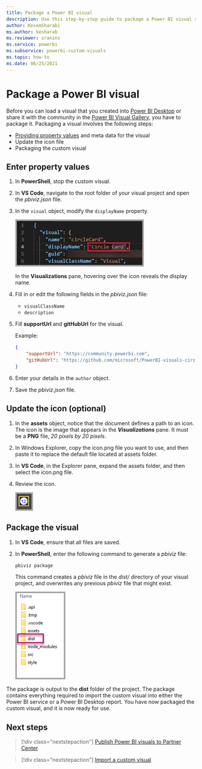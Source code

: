 ```yaml
---
title: Package a Power BI visual
description: Use this step-by-step guide to package a Power BI visual so it can be shared and imported. 
author: KesemSharabi
ms.author: kesharab
ms.reviewer: sranins
ms.service: powerbi
ms.subservice: powerbi-custom-visuals
ms.topic: how-to
ms.date: 06/25/2021
---
```


# Package a Power BI visual

Before you can load a visual that you created into [Power BI Desktop](https://powerbi.microsoft.com/desktop/) or share it with the community in the [Power BI Visual Gallery](https://visuals.powerbi.com/), you have to package it.
Packaging a visual involves the following steps:

* [Providing property values](#enter-property-values) and meta data for the visual
* Update the icon file
* Packaging the custom visual

## Enter property values

1. In **PowerShell**, stop the custom visual.
2. In **VS Code**, navigate to the root folder of your visual project and open the *pbiviz.json* file.

3. In the `visual` object, modify the `displayName` property.

    ![Display Name visual](media/custom-visual-develop-tutorial-format-options/display-name-viz.png)

    In the **Visualizations** pane, hovering over the icon reveals the display name.

4. Fill in or edit the following fields in the *pbiviz.json* file:
    * `visualClassName`
    * `description`

5. Fill **supportUrl** and **gitHubUrl** for the visual.

    Example:

    ```json
    {
        "supportUrl": "https://community.powerbi.com",
        "gitHubUrl": "https://github.com/microsoft/PowerBI-visuals-circlecard"
    }
    ```

6. Enter your details in the `author` object.

7. Save the *pbiviz.json* file.

## Update the icon (optional)

1. In the **assets** object, notice that the document defines a path to an icon. The icon is the image that appears in the **_Visualizations_** pane. It must be a **PNG** file, *20 pixels by 20 pixels*.

2. In Windows Explorer, copy the icon.png file you want to use, and then paste it to replace the default file located at assets folder.

3. In **VS Code**, in the Explorer pane, expand the assets folder, and then select the icon.png file.

4. Review the icon.

    ![Viz pane image](media/package-a-visual/viz-pane-image.png)

## Package the visual

1. In **VS Code**, ensure that all files are saved.

2. In **PowerShell**, enter the following command to generate a *pbiviz* file:

    ```powershell
    pbiviz package
    ```

    This command creates a *pbiviz* file in the *dist/* directory of your visual project, and overwrites any previous *pbiviz* file that might exist.

    ![Dist folder](media/package-a-visual/dist-folder.png)

The package is output to the **dist** folder of the project. The package contains everything required to import the custom visual into either the Power BI service or a Power BI Desktop report. You have now packaged the custom visual, and it is now ready for use.

## Next steps

> [!div class="nextstepaction"]
> [Publish Power BI visuals to Partner Center](office-store.md)

> [!div class="nextstepaction"]
> [Import a custom visual](import-visual.md)
